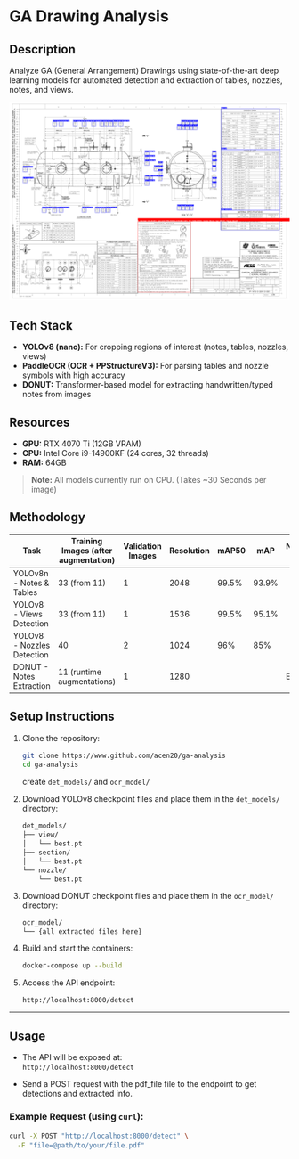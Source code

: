 # GA Drawing Analysis

## Description
Analyze GA (General Arrangement) Drawings using state-of-the-art deep learning models for automated detection and extraction of tables, nozzles, notes, and views.

![Annotated Image](assets/annotated.png)


## Tech Stack
- **YOLOv8 (nano):** For cropping regions of interest (notes, tables, nozzles, views)  
- **PaddleOCR (OCR + PPStructureV3):** For parsing tables and nozzle symbols with high accuracy  
- **DONUT:** Transformer-based model for extracting handwritten/typed notes from images

## Resources
- **GPU:** RTX 4070 Ti (12GB VRAM)  
- **CPU:** Intel Core i9-14900KF (24 cores, 32 threads)  
- **RAM:** 64GB  

> **Note:** All models currently run on CPU. (Takes ~30 Seconds per image)

## Methodology

| Task                            | Training Images (after augmentation) | Validation Images | Resolution | mAP50  | mAP   | Notes/Dice (ED) |
|--------------------------------|-------------------------------------|-------------------|------------|--------|-------|-----------------|
| YOLOv8n - Notes & Tables        | 33 (from 11)                        | 1                 | 2048       | 99.5%  | 93.9% |                 |
| YOLOv8 - Views Detection        | 33 (from 11)                        | 1                 | 1536       | 99.5%  | 95.1% |                 |
| YOLOv8 - Nozzles Detection      | 40                                 | 2                 | 1024       | 96%    | 85%   |                 |
| DONUT - Notes Extraction        | 11 (runtime augmentations)          | 1                 | 1280        |        |       | ED: 0.031       |

## Setup Instructions

1. Clone the repository:
    ```bash
    git clone https://www.github.com/acen20/ga-analysis
    cd ga-analysis
    ```

    create `det_models/` and `ocr_model/`

2. Download YOLOv8 checkpoint files and place them in the `det_models/` directory:  
    ```
    det_models/
    ├── view/
    │   └── best.pt
    ├── section/
    │   └── best.pt
    └── nozzle/
        └── best.pt
    ```

3. Download DONUT checkpoint files and place them in the `ocr_model/` directory:  
    ```
    ocr_model/
    └── {all extracted files here}
    ```

4. Build and start the containers:
    ```bash
    docker-compose up --build
    ```

5. Access the API endpoint:  
    ```
    http://localhost:8000/detect
    ```

---

## Usage

- The API will be exposed at:  
  `http://localhost:8000/detect`

- Send a POST request with the pdf_file file to the endpoint to get detections and extracted info.

### Example Request (using `curl`):

```bash
curl -X POST "http://localhost:8000/detect" \
  -F "file=@path/to/your/file.pdf"
